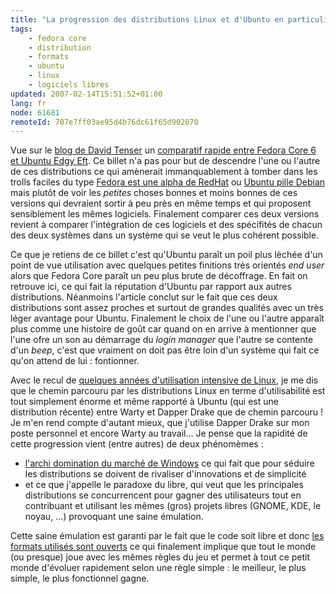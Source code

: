 ```yaml
---
title: "La progression des distributions Linux et d'Ubuntu en particulier"
tags:
    - fedora core
    - distribution
    - formats
    - ubuntu
    - linux
    - logiciels libres
updated: 2007-02-14T15:51:52+01:00
lang: fr
node: 61681
remoteId: 707e7ff03ae95d4b76dc61f65d902070
---
```

 
Vue sur le [blog de David Tenser](http://djst.org/blog/) un [comparatif rapide entre Fedora Core 6 et Ubuntu Edgy Eft](http://djst.org/blog/2006/10/03/fedora-core-6-vs-ubuntu-610/). Ce billet n'a pas pour but de descendre l'une ou l'autre de ces distributions ce qui amènerait immanquablement à tomber dans les trolls faciles du type [Fedora est une alpha de RedHat](http://www.llaumgui.com/post/Discourt-tres-enervant-du-CTO-de-Red-Hat) ou [Ubuntu pille Debian](http://linuxfr.org/2005/04/12/18710.html) mais plutôt de voir les *petites* choses bonnes et moins bonnes de ces versions qui devraient sortir à peu près en même temps et qui proposent sensiblement les mêmes logiciels. Finalement comparer ces deux versions revient à comparer l'intégration de ces logiciels et des spécifités de chacun des deux systèmes dans un système qui se veut le plus cohérent possible.

 
Ce que je retiens de ce billet c'est qu'Ubuntu paraît un poil plus lèchée d'un point de vue utilisation avec quelques petites finitions très orientés *end user* alors que Fedora Core paraît un peu plus brute de décoffrage. En fait on retrouve ici, ce qui fait la réputation d'Ubuntu par rapport aux autres distributions. Néanmoins l'article conclut sur le fait que ces deux distributions sont assez proches et surtout de grandes qualités avec un très léger avantage pour Ubuntu. Finalement le choix de l'une ou l'autre apparaît plus comme une histoire de goût car quand on en arrive à mentionner que l'une ofre un son au démarrage du *login manager* que l'autre se contente d'un *beep*, c'est que vraiment on doit pas être loin d'un système qui fait ce qu'on attend de lui : fontionner.

 
Avec le recul de [quelques années d'utilisation intensive de Linux](/post/pourquoi-j-utilise-gnu-linux-ubuntu-linux-et-le-logiciel-libre), je me dis que le chemin parcouru par les distributions Linux en terme d'utilisabilité est tout simplement énorme et même rapporté à Ubuntu (qui est une distribution récente) entre Warty et Dapper Drake que de chemin parcouru ! Je m'en rend compte d'autant mieux, que j'utilise Dapper Drake sur mon poste personnel et encore Warty au travail... Je pense que la rapidité de cette progression vient (entre autres) de deux phénomèmes :

* [l'archi domination du marché de Windows](https://launchpad.net/distros/ubuntu/+bug/1) ce qui fait que pour séduire les distributions se doivent de rivaliser d'innovations et de simplicité
* et ce que j'appelle le paradoxe du libre, qui veut que les principales distributions se concurrencent pour gagner des utilisateurs tout en contribuant et utilisant les mêmes (gros) projets libres (GNOME, KDE, le noyau, ...) provoquant une saine émulation.
 

Cette saine émulation est garanti par le fait que le code soit libre et donc [les formats utilisés sont ouverts](http://www.formats-ouverts.org/blog/) ce qui finalement implique que tout le monde (ou presque) joue avec les mêmes règles du jeu et permet à tout ce petit monde d'évoluer rapidement selon une règle simple : le meilleur, le plus simple, le plus fonctionnel gagne.

